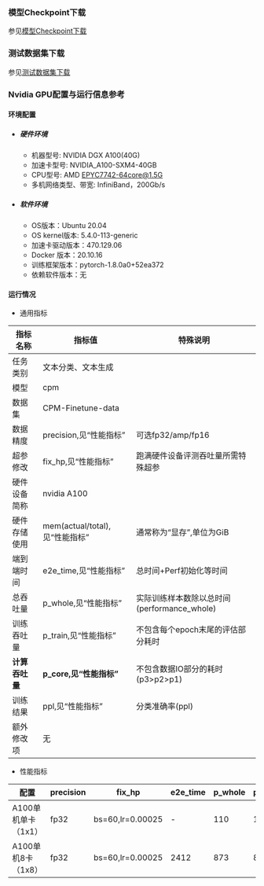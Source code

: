 ### 模型Checkpoint下载
参见[模型Checkpoint下载](../../benchmarks/transformer_xl/README.md#模型checkpoint)


### 测试数据集下载
参见[测试数据集下载](../../benchmarks/transformer_xl/README.md#测试数据集下载地址)



### Nvidia GPU配置与运行信息参考
#### 环境配置
- ##### 硬件环境
    - 机器型号: NVIDIA DGX A100(40G) 
    - 加速卡型号: NVIDIA_A100-SXM4-40GB
    - CPU型号: AMD EPYC7742-64core@1.5G
    - 多机网络类型、带宽: InfiniBand，200Gb/s
- ##### 软件环境
   - OS版本：Ubuntu 20.04
   - OS kernel版本: 5.4.0-113-generic     
   -  加速卡驱动版本：470.129.06
   - Docker 版本：20.10.16
   - 训练框架版本：pytorch-1.8.0a0+52ea372
   - 依赖软件版本：无

#### 运行情况

* 通用指标

| 指标名称       | 指标值                         | 特殊说明                                    |
|--------------|--------------------------------|---------------------------------------------|
| 任务类别       | 文本分类、文本生成              |                                             |
| 模型           | cpm                            |                                             |
| 数据集         | CPM-Finetune-data              |                                             |
| 数据精度       | precision,见“性能指标”         | 可选fp32/amp/fp16                           |
| 超参修改       | fix_hp,见“性能指标”            | 跑满硬件设备评测吞吐量所需特殊超参          |
| 硬件设备简称   | nvidia A100                    |                                             |
| 硬件存储使用   | mem(actual/total),见“性能指标” | 通常称为“显存”,单位为GiB                    |
| 端到端时间     | e2e_time,见“性能指标”          | 总时间+Perf初始化等时间                     |
| 总吞吐量       | p_whole,见“性能指标”           | 实际训练样本数除以总时间(performance_whole) |
| 训练吞吐量     | p_train,见“性能指标”           | 不包含每个epoch末尾的评估部分耗时           |
| **计算吞吐量** | **p_core,见“性能指标”**        | 不包含数据IO部分的耗时(p3>p2>p1)            |
| 训练结果       | ppl,见“性能指标”               | 分类准确率(ppl)                    |
| 额外修改项     | 无                             |                                             |

* 性能指标

| 配置             | precision | fix_hp           | e2e_time | p_whole | p_train | p_core | ppl  | mem       |
|----------------|-----------|------------------|----------|---------|---------|--------|------|-----------|
| A100单机单卡（1x1） | fp32      | bs=60,lr=0.00025 | -     | 110     | 110     | 112    | - | 15.4/40.0 |
| A100单机8卡（1x8） | fp32      | bs=60,lr=0.00025 | 2412     | 873     | 873     | 890    | 49.8 | 15.6/40.0 |
